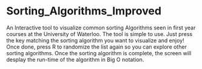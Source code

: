 # Sorting_Algorithms_Improved
An Interactive tool to visualize common sorting Algorithms seen in first year courses at the University of Waterloo. 
The tool is simple to use. Just press the key matching the sorting algorithm you want to visualize and enjoy! Once done, 
press R to randomize the list again so you can explore other sorting algorithms. 
Once the sorting algorithm is complete, the screen will desplay the run-time of the algorithm in Big O notation.

